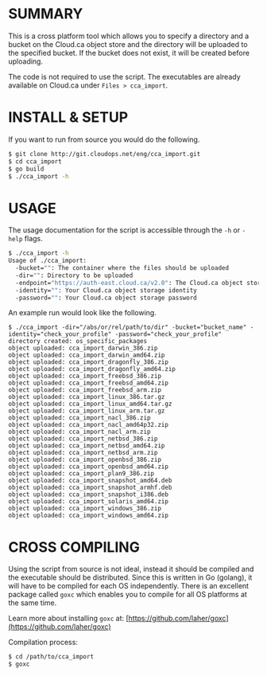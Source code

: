 
SUMMARY
=======

This is a cross platform tool which allows you to specify a directory and a bucket on the Cloud.ca object store and the directory will be uploaded to the specified bucket.  If the bucket does not exist, it will be created before uploading.

The code is not required to use the script.  The executables are already available on Cloud.ca under `Files > cca_import`.


INSTALL & SETUP
===============

If you want to run from source you would do the following.

``` bash
$ git clone http://git.cloudops.net/eng/cca_import.git
$ cd cca_import
$ go build
$ ./cca_import -h
```


USAGE
=====

The usage documentation for the script is accessible through the `-h` or `-help` flags.

``` bash
$ ./cca_import -h
Usage of ./cca_import:
  -bucket="": The container where the files should be uploaded
  -dir="": Directory to be uploaded
  -endpoint="https://auth-east.cloud.ca/v2.0": The Cloud.ca object storage public url
  -identity="": Your Cloud.ca object storage identity
  -password="": Your Cloud.ca object storage password
```

An example run would look like the following.

```
$ ./cca_import -dir="/abs/or/rel/path/to/dir" -bucket="bucket_name" -identity="check_your_profile" -password="check_your_profile"
directory created: os_specific_packages
object uploaded: cca_import_darwin_386.zip
object uploaded: cca_import_darwin_amd64.zip
object uploaded: cca_import_dragonfly_386.zip
object uploaded: cca_import_dragonfly_amd64.zip
object uploaded: cca_import_freebsd_386.zip
object uploaded: cca_import_freebsd_amd64.zip
object uploaded: cca_import_freebsd_arm.zip
object uploaded: cca_import_linux_386.tar.gz
object uploaded: cca_import_linux_amd64.tar.gz
object uploaded: cca_import_linux_arm.tar.gz
object uploaded: cca_import_nacl_386.zip
object uploaded: cca_import_nacl_amd64p32.zip
object uploaded: cca_import_nacl_arm.zip
object uploaded: cca_import_netbsd_386.zip
object uploaded: cca_import_netbsd_amd64.zip
object uploaded: cca_import_netbsd_arm.zip
object uploaded: cca_import_openbsd_386.zip
object uploaded: cca_import_openbsd_amd64.zip
object uploaded: cca_import_plan9_386.zip
object uploaded: cca_import_snapshot_amd64.deb
object uploaded: cca_import_snapshot_armhf.deb
object uploaded: cca_import_snapshot_i386.deb
object uploaded: cca_import_solaris_amd64.zip
object uploaded: cca_import_windows_386.zip
object uploaded: cca_import_windows_amd64.zip
```


CROSS COMPILING
===============

Using the script from source is not ideal, instead it should be compiled and the executable should be distributed.  Since this is written in Go (golang), it will have to be compiled for each OS independently.  There is an excellent package called `goxc` which enables you to compile for all OS platforms at the same time.

Learn more about installing `goxc` at: [https://github.com/laher/goxc](https://github.com/laher/goxc)

Compilation process:
``` bash
$ cd /path/to/cca_import
$ goxc
```

